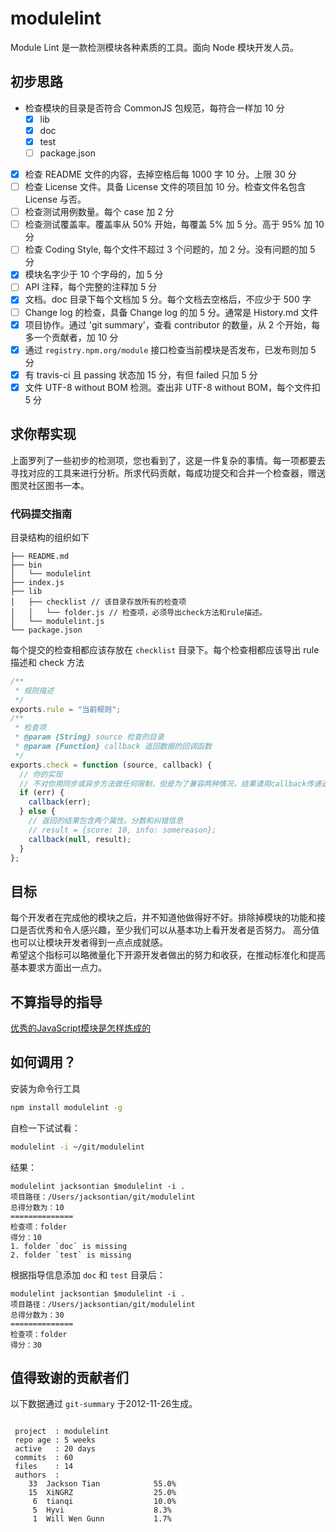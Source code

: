 modulelint
==========

Module Lint 是一款检测模块各种素质的工具。面向 Node 模块开发人员。

## 初步思路

- 检查模块的目录是否符合 CommonJS 包规范，每符合一样加 10 分
  - [x] lib
  - [x] doc
  - [x] test
  - [ ] package.json
- [x] 检查 README 文件的内容，去掉空格后每 1000 字 10 分。上限 30 分
- [ ] 检查 License 文件。具备 License 文件的项目加 10 分。检查文件名包含 License 与否。
- [ ] 检查测试用例数量。每个 case 加 2 分
- [ ] 检查测试覆盖率。覆盖率从 50% 开始，每覆盖 5% 加 5 分。高于 95% 加 10 分
- [ ] 检查 Coding Style, 每个文件不超过 3 个问题的，加 2 分。没有问题的加 5 分
- [x] 模块名字少于 10 个字母的，加 5 分
- [ ] API 注释，每个完整的注释加 5 分
- [x] 文档。doc 目录下每个文档加 5 分。每个文档去空格后，不应少于 500 字
- [ ] Change log 的检查，具备 Change log 的加 5 分。通常是 History.md 文件
- [x] 项目协作。通过 'git summary'，查看 contributor 的数量，从 2 个开始，每多一个贡献者，加 10 分
- [x] 通过 `registry.npm.org/module` 接口检查当前模块是否发布，已发布则加 5 分
- [x] 有 travis-ci 且 passing 状态加 15 分，有但 failed 只加 5 分
- [x] 文件 UTF-8 without BOM 检测。查出非 UTF-8 without BOM，每个文件扣 5 分

## 求你帮实现
上面罗列了一些初步的检测项，您也看到了，这是一件复杂的事情。每一项都要去寻找对应的工具来进行分析。所求代码贡献，每成功提交和合并一个检查器，赠送图灵社区图书一本。

### 代码提交指南
目录结构的组织如下

```
├── README.md
├── bin
│   └── modulelint
├── index.js
├── lib
│   ├── checklist // 该目录存放所有的检查项
│   │   └── folder.js // 检查项，必须导出check方法和rule描述。
│   └── modulelint.js
└── package.json
```

每个提交的检查相都应该存放在 `checklist` 目录下。每个检查相都应该导出 rule 描述和 check 方法

```js
/**
 * 规则描述
 */
exports.rule = "当前规则";
/**
 * 检查项
 * @param {String} source 检查的目录
 * @param {Function} callback 返回数据的回调函数
 */
exports.check = function (source, callback) {
  // 你的实现
  // 不对你用同步或异步方法做任何限制，但是为了兼容两种情况，结果请用callback传递返回
  if (err) {
    callback(err);
  } else {
    // 返回的结果包含两个属性。分数和纠错信息
    // result = {score: 10, info: somereason};
    callback(null, result);
  }
};
```

## 目标
每个开发者在完成他的模块之后，并不知道他做得好不好。排除掉模块的功能和接口是否优秀和令人感兴趣，至少我们可以从基本功上看开发者是否努力。
高分值也可以让模块开发者得到一点点成就感。  
希望这个指标可以略微量化下开源开发者做出的努力和收获，在推动标准化和提高基本要求方面出一点力。  

## 不算指导的指导
[优秀的JavaScript模块是怎样炼成的](http://www.infoq.com/cn/articles/how-to-create-great-js-module)

## 如何调用？
安装为命令行工具

```sh
npm install modulelint -g
```

自检一下试试看：

```sh
modulelint -i ~/git/modulelint
```
结果：

```
modulelint jacksontian $modulelint -i .
项目路径：/Users/jacksontian/git/modulelint
总得分数为：10
==============
检查项：folder
得分：10
1. folder `doc` is missing
2. folder `test` is missing
```
根据指导信息添加 `doc` 和 `test` 目录后：

```
modulelint jacksontian $modulelint -i .
项目路径：/Users/jacksontian/git/modulelint
总得分数为：30
==============
检查项：folder
得分：30
```


## 值得致谢的贡献者们
以下数据通过 `git-summary` 于2012-11-26生成。

```

 project  : modulelint
 repo age : 5 weeks
 active   : 20 days
 commits  : 60
 files    : 14
 authors  : 
    33	Jackson Tian            55.0%
    15	XiNGRZ                  25.0%
     6	tianqi                  10.0%
     5	Hyvi                    8.3%
     1	Will Wen Gunn           1.7%


```
